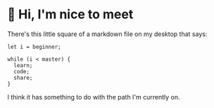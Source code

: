 # 👋 Hi, I'm nice to meet

There's this little square of a markdown file on my desktop that says:

```
let i = beginner;

while (i < master) {
  learn;
  code;
  share;
}
```

I think it has something to do with the path I'm currently on.

